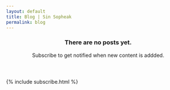 ```yaml
---
layout: default
title: Blog | Sin Sopheak
permalink: blog
---
```

<header class="page-header header header-blog container-fluid">
    <div class="overlay">
        <div class="description">
            <h3>There are no posts yet.</h3>
            <p>Subscribe to get notified when new content is addded.</p>
        </div>
    </div>
</header>

<!-- {% include blog-posts.html %} -->

{% include subscribe.html %}